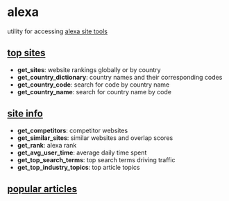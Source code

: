 # alexa
utility for accessing [alexa site tools](https://www.alexa.com/)

## [top sites](https://www.alexa.com/topsites)
* **get_sites**: website rankings globally or by country
* **get_country_dictionary**: country names and their corresponding codes
* **get_country_code**: search for code by country name
* **get_country_name**: search for country name by code

## [site info](https://www.alexa.com/siteinfo)
* **get_competitors**: competitor websites
* **get_similar_sites**: similar websites and overlap scores
* **get_rank**: alexa rank
* **get_avg_user_time**: average daily time spent
* **get_top_search_terms**: top search terms driving traffic
* **get_top_industry_topics**: top article topics

## [popular articles](https://www.alexa.com/popular-articles)
